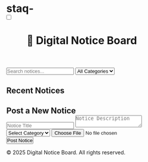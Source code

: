 # staq-
<!DOCTYPE html>
<html lang="en">
<head>
  <meta charset="UTF-8">
  <meta name="viewport" content="width=device-width, initial-scale=1">
  <title>Digital Notice Board</title>
  <link rel="stylesheet" href="style.css">
  <link href="https://fonts.googleapis.com/css2?family=Poppins:wght@400;700&display=swap" rel="stylesheet">
</head>
<body>

  <!-- Dark Mode Toggle -->
  <div class="toggle-container">
    <label class="switch">
      <input type="checkbox" id="darkModeToggle">
      <span class="slider"></span>
    </label>
  </div>

  <!-- Header -->
  <header>
    <h1>📢 Digital Notice Board</h1>
  </header>

  <!-- Search and Category Filter -->
  <section class="search-filter">
    <input type="text" id="searchInput" placeholder="Search notices...">
    <select id="categoryFilter">
      <option value="">All Categories</option>
      <option value="General">General</option>
      <option value="Event">Event</option>
      <option value="Exam">Exam</option>
    </select>
  </section>

  <!-- Recent Notices Slider -->
  <section class="recent-notices" id="recentNotices">
    <h2>Recent Notices</h2>
    <div class="recent-slider" id="slider">
      <!-- Sliding notices here -->
    </div>
  </section>

  <!-- Notices Section -->
  <section class="notices" id="noticeBoard">
    <!-- Dynamic Notices -->
  </section>

  <!-- Upload Notice Section -->
  <section class="upload-section">
    <h2>Post a New Notice</h2>
    <form id="noticeForm">
      <input type="text" id="noticeTitle" placeholder="Notice Title" required>
      <textarea id="noticeDescription" placeholder="Notice Description" required></textarea>
      <select id="noticeCategory" required>
        <option value="">Select Category</option>
        <option value="General">General</option>
        <option value="Event">Event</option>
        <option value="Exam">Exam</option>
      </select>
      <input type="file" id="noticeFile">
      <span id="fileNamePreview"></span>
      <button type="submit">Post Notice</button>
    </form>
  </section>

  <!-- Footer -->
  <footer>
    <p>&copy; 2025 Digital Notice Board. All rights reserved.</p>
  </footer>

  <script src="script.js"></script>
</body>
</html>
<style>
  /* Reset */
* {
  margin: 0;
  padding: 0;
  box-sizing: border-box;
}

body {
  font-family: 'Poppins', sans-serif;
  background: #f0f2f5;
  color: #333;
  transition: background 0.3s, color 0.3s;
}

/* Dark Mode */
body.dark-mode {
  background: #1a1a2e;
  color: #e0e0e0;
}

header {
  background-color: #0077b6;
  color: white;
  text-align: center;
  padding: 20px;
}

.search-filter {
  margin: 20px auto;
  display: flex;
  justify-content: center;
  gap: 10px;
}

.search-filter input, .search-filter select {
  padding: 10px;
  border-radius: 8px;
  border: 1px solid #ccc;
}

.notices {
  display: grid;
  grid-template-columns: repeat(auto-fit, minmax(270px, 1fr));
  gap: 20px;
  margin: 20px;
  padding: 10px;
}

.notice-card {
  background: white;
  padding: 20px;
  border-radius: 15px;
  box-shadow: 0 4px 10px rgba(0, 0, 0, 0.1);
  position: relative;
  transition: transform 0.3s;
}

.notice-card:hover {
  transform: translateY(-5px);
}

.notice-card h3 {
  margin-bottom: 10px;
}

.notice-card p {
  margin-bottom: 8px;
  font-size: 14px;
}

.notice-card .category {
  background-color: #caf0f8;
  padding: 5px 10px;
  border-radius: 5px;
  font-size: 12px;
  display: inline-block;
}

.notice-card button {
  background: red;
  color: white;
  padding: 5px 10px;
  border: none;
  border-radius: 8px;
  position: absolute;
  top: 10px;
  right: 10px;
  cursor: pointer;
}

.upload-section {
  background: #f1f1f1;
  padding: 30px;
  margin: 20px;
  border-radius: 10px;
}

.upload-section form {
  display: flex;
  flex-direction: column;
}

.upload-section input, 
.upload-section textarea,
.upload-section select {
  margin-bottom: 15px;
  padding: 10px;
  border-radius: 8px;
  border: 1px solid #ccc;
}

.upload-section button {
  padding: 10px;
  background: #0077b6;
  color: white;
  border: none;
  border-radius: 8px;
  cursor: pointer;
}

footer {
  text-align: center;
  padding: 15px;
  background: #0077b6;
  color: white;
  margin-top: 20px;
}

.toggle-container {
  position: absolute;
  top: 20px;
  right: 20px;
}

.switch {
  position: relative;
  display: inline-block;
  width: 50px;
  height: 24px;
}

.switch input {
  opacity: 0;
  width: 0;
  height: 0;
}

.slider {
  position: absolute;
  cursor: pointer;
  background-color: #ccc;
  border-radius: 24px;
  top: 0; left: 0;
  right: 0; bottom: 0;
  transition: .4s;
}

.slider:before {
  position: absolute;
  content: "";
  height: 18px;
  width: 18px;
  left: 3px;
  bottom: 3px;
  background-color: white;
  border-radius: 50%;
  transition: .4s;
}

input:checked + .slider {
  background-color: #2196F3;
}

input:checked + .slider:before {
  transform: translateX(26px);
}

.recent-notices {
  margin: 20px;
  padding: 10px;
}

.recent-slider {
  overflow-x: auto;
  white-space: nowrap;
}

.recent-slider div {
  display: inline-block;
  background: white;
  padding: 10px 20px;
  margin: 5px;
  border-radius: 10px;
  box-shadow: 0 2px 6px rgba(0,0,0,0.1);
}

</style>
<script>
  const form = document.getElementById('noticeForm');
const noticeBoard = document.getElementById('noticeBoard');
const searchInput = document.getElementById('searchInput');
const categoryFilter = document.getElementById('categoryFilter');
const darkModeToggle = document.getElementById('darkModeToggle');
const fileNamePreview = document.getElementById('fileNamePreview');
const slider = document.getElementById('slider');

let notices = [];

// Post a new notice
form.addEventListener('submit', function(event) {
  event.preventDefault();

  const title = document.getElementById('noticeTitle').value;
  const description = document.getElementById('noticeDescription').value;
  const category = document.getElementById('noticeCategory').value;
  const fileInput = document.getElementById('noticeFile');

  let fileName = "";
  if (fileInput.files.length > 0) {
    fileName = fileInput.files[0].name;
  }

  const newNotice = {
    id: Date.now(),
    title,
    description,
    category,
    fileName,
    date: new Date().toLocaleDateString()
  };

  notices.unshift(newNotice);
  displayNotices();
  updateSlider();
  form.reset();
  fileNamePreview.textContent = "";
});

// Display notices
function displayNotices(filteredNotices = notices) {
  noticeBoard.innerHTML = '';

  filteredNotices.forEach(notice => {
    const card = document.createElement('div');
    card.className = 'notice-card';

    card.innerHTML = `
      <button onclick="deleteNotice(${notice.id})">X</button>
      <h3>${notice.title}</h3>
      <p>${notice.description}</p>
      <p><strong>Date:</strong> ${notice.date}</p>
      <span class="category">${notice.category}</span><br>
      ${notice.fileName ? `<a href="#">📄 ${notice.fileName}</a>` : ""}
    `;

    noticeBoard.appendChild(card);
  });
}

// Delete a notice
function deleteNotice(id) {
  notices = notices.filter(n => n.id !== id);
  displayNotices();
  updateSlider();
}

// Search Notices
searchInput.addEventListener('input', filterNotices);
categoryFilter.addEventListener('change', filterNotices);

function filterNotices() {
  const searchText = searchInput.value.toLowerCase();
  const selectedCategory = categoryFilter.value;

  const filtered = notices.filter(notice => 
    (notice.title.toLowerCase().includes(searchText) ||
    notice.description.toLowerCase().includes(searchText)) &&
    (selectedCategory === "" || notice.category === selectedCategory)
  );

  displayNotices(filtered);
}

// Dark Mode Toggle
darkModeToggle.addEventListener('change', function() {
  document.body.classList.toggle('dark-mode');
});

// File name preview
document.getElementById('noticeFile').addEventListener('change', function() {
  fileNamePreview.textContent = this.files[0]?.name || "";
});

// Update Recent Notices Slider
function updateSlider() {
  slider.innerHTML = '';
  notices.slice(0, 5).forEach(notice => {
    const slide = document.createElement('div');
    slide.textContent = notice.title;
    slider.appendChild(slide);
  });
}

</script>
